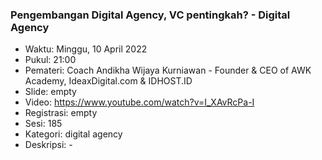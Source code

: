 ### Pengembangan Digital Agency, VC pentingkah? - Digital Agency

- Waktu: Minggu, 10 April 2022
- Pukul: 21:00
- Pemateri: Coach Andikha Wijaya Kurniawan - Founder & CEO of AWK Academy, IdeaxDigital.com & IDHOST.ID
- Slide: empty
- Video: https://www.youtube.com/watch?v=I_XAvRcPa-I
- Registrasi: empty
- Sesi: 185
- Kategori: digital agency
- Deskripsi: -
